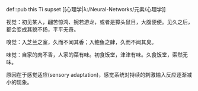 def::pub this Ti supset [[心理学|λ:/Neural-Networks/元素/心理学]]

视觉：初见某人，翩苦惊鸿、婉若游龙，或者是獐头鼠目，大腹便便。见久之后，都会变成其貌不扬，平平无奇。

嗅觉：入芝兰之室，久而不闻其香；入鲍鱼之肆，久而不闻其臭。

味觉：自家的肉不香，人家的菜有味。初食饭堂，津津有味。久食饭堂，索然无味。

原因在于感觉适应(sensory adaptation)，感觉系统对持续的刺激输入反应逐渐减小的现象。